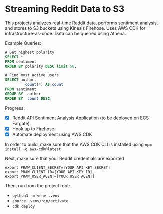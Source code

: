 # Streaming Reddit Data to S3

This projects analyzes real-time Reddit data, performs sentiment analysis,
and stores to S3 buckets using Kinesis Firehose. Uses AWS CDK for
infrastructure-as-code. Data can be queried using Athena.

Example Queries:

```sql
# Get highest polarity
SELECT *
FROM sentiment
ORDER BY polarity DESC limit 50;
```

```sql
# Find most active users
SELECT author,
         count(*) AS count
FROM sentiment
GROUP BY  author
ORDER BY  count DESC;
```

Progress:
- [x] Reddit API Sentiment Analysis Application (to be deployed on ECS Fargate).
- [x] Hook up to Firehose
- [x] Automate deployment using AWS CDK

In order to build, make sure that the AWS CDK CLI is installed using
`npm install -g aws-cdk@latest`

Next, make sure that your Reddit credentials are exported
```
export PRAW_CLIENT_SECRET=[YOUR API KEY SECRET]
export PRAW_CLIENT_ID=[YOUR API KEY ID]
export PRAW_USER_AGENT=[YOUR USER AGENT]
```

Then, run from the project root:
- `python3 -m venv .venv`
- `source .venv/bin/activate`
- `cdk deploy`
